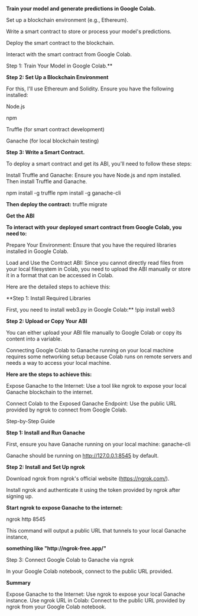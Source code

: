 **Train your model and generate predictions in Google Colab.**

Set up a blockchain environment (e.g., Ethereum).

Write a smart contract to store or process your model's predictions.

Deploy the smart contract to the blockchain.

Interact with the smart contract from Google Colab.

Step 1: Train Your Model in Google Colab.**

**Step 2: Set Up a Blockchain Environment**

For this, I'll use Ethereum and Solidity. Ensure you have the following installed:

Node.js

npm

Truffle (for smart contract development)

Ganache (for local blockchain testing)

**Step 3: Write a Smart Contract.**

To deploy a smart contract and get its ABI, you'll need to follow these steps:

Install Truffle and Ganache: Ensure you have Node.js and npm installed. Then install Truffle and Ganache.

npm install -g truffle
npm install -g ganache-cli

**Then deploy the contract:**
truffle migrate

**Get the ABI**

**To interact with your deployed smart contract from Google Colab, you need to:**

Prepare Your Environment: Ensure that you have the required libraries installed in Google Colab.

Load and Use the Contract ABI: Since you cannot directly read files from your local filesystem in Colab, you need to upload the ABI manually or store it in a format that can be accessed in Colab.

Here are the detailed steps to achieve this:

**Step 1: Install Required Libraries

First, you need to install web3.py in Google Colab:**
!pip install web3

**Step 2: Upload or Copy Your ABI**

You can either upload your ABI file manually to Google Colab or copy its content into a variable.

Connecting Google Colab to Ganache running on your local machine requires some networking setup because Colab runs on remote servers and needs a way to access your local machine.

**Here are the steps to achieve this:**

Expose Ganache to the Internet: Use a tool like ngrok to expose your local Ganache blockchain to the internet.

Connect Colab to the Exposed Ganache Endpoint: Use the public URL provided by ngrok to connect from Google Colab.

Step-by-Step Guide

**Step 1: Install and Run Ganache**

First, ensure you have Ganache running on your local machine:
ganache-cli

Ganache should be running on http://127.0.0.1:8545 by default.


**Step 2: Install and Set Up ngrok**

Download ngrok from ngrok's official website (https://ngrok.com/).

Install ngrok and authenticate it using the token provided by ngrok after signing up.

**Start ngrok to expose Ganache to the internet:**

ngrok http 8545

This command will output a public URL that tunnels to your local Ganache instance, 

**something like "http://<random-string>ngrok-free.app/"**

Step 3: Connect Google Colab to Ganache via ngrok

In your Google Colab notebook, connect to the public URL provided.

**Summary**

Expose Ganache to the Internet: Use ngrok to expose your local Ganache instance.
Use ngrok URL in Colab: Connect to the public URL provided by ngrok from your Google Colab notebook.
